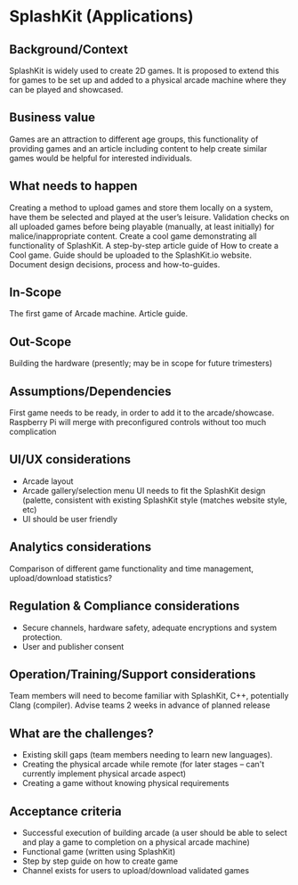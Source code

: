 # SplashKit (Applications)

## Background/Context

SplashKit is widely used to create 2D games. It is proposed to extend this for games to be set up
and added to a physical arcade machine where they can be played and showcased.

## Business value

Games are an attraction to different age groups, this functionality of providing games and an
article including content to help create similar games would be helpful for interested individuals.

## What needs to happen

Creating a method to upload games and store them locally on a system, have them be selected and
played at the user’s leisure. Validation checks on all uploaded games before being playable
(manually, at least initially) for malice/inappropriate content. Create a cool game demonstrating
all functionality of SplashKit. A step-by-step article guide of How to create a Cool game. Guide
should be uploaded to the SplashKit.io website. Document design decisions, process and
how-to-guides.

## In-Scope

The first game of Arcade machine. Article guide.

## Out-Scope

Building the hardware (presently; may be in scope for future trimesters)

## Assumptions/Dependencies

First game needs to be ready, in order to add it to the arcade/showcase. Raspberry Pi will merge
with preconfigured controls without too much complication

## UI/UX considerations

- Arcade layout
- Arcade gallery/selection menu UI needs to fit the SplashKit design (palette, consistent with
  existing SplashKit style (matches website style, etc)
- UI should be user friendly

## Analytics considerations

Comparison of different game functionality and time management, upload/download statistics?

## Regulation & Compliance considerations

- Secure channels, hardware safety, adequate encryptions and system protection.
- User and publisher consent

## Operation/Training/Support considerations

Team members will need to become familiar with SplashKit, C++, potentially Clang (compiler). Advise
teams 2 weeks in advance of planned release

## What are the challenges?

- Existing skill gaps (team members needing to learn new languages).
- Creating the physical arcade while remote (for later stages – can't currently implement physical
  arcade aspect)
- Creating a game without knowing physical requirements

## Acceptance criteria

- Successful execution of building arcade (a user should be able to select and play a game to
  completion on a physical arcade machine)
- Functional game (written using SplashKit)
- Step by step guide on how to create game
- Channel exists for users to upload/download validated games
